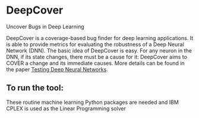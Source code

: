 # DeepCover
Uncover Bugs in Deep Learning

DeepCover is a coverage-based bug finder for deep learning applications.
It is able to provide metrics for evaluating the robustness of a Deep Neural Network (DNN).
The basic idea of DeepCover is easy. For any neuron in the DNN, if its state changes,
there must be a cause for it: DeepCover aims to COVER a change and its immediate causes.
More details can be found in the paper [Testing Deep Neural Networks](https://arxiv.org/abs/1803.04792).

## To run the tool:
  These routine machine learning Python packages are needed and IBM CPLEX is used as the Linear Programming solver

